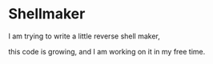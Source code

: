 ﻿# Shellmaker

I am trying to write a little reverse shell maker,<br>

this code is growing, and I am working on it in my free time.<br>
